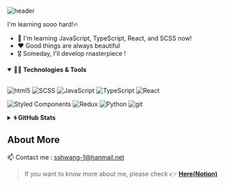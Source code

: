 ![header](https://capsule-render.vercel.app/api?type=waving&color=timeGradient&height=240&section=header&text=Hi,%20My%20Name%20is%20Seop👋&fontSize=50&animation=fadeIn&fontAlignY=36)

I'm learning sooo hard!🔥

- 🌱 I'm learning JavaScript, TypeScript, React, and SCSS now!
- ❤️ Good things are always beautiful
- 🎖️ Someday, I'll develop rnasterpiece !


<details markdown="1" open>
<summary><strong>👩‍💻 Technologies & Tools</strong></summary>

<br/>

<p align="left">
  <img alt="html5" src="https://img.shields.io/badge/-HTML5-E34F26?&style=for-the-badge&logo=html5&logoColor=white"/>
  <img alt="SCSS" src="https://img.shields.io/badge/Sass-CC6699?&style=for-the-badge&logo=sass&logoColor=white"/>
  <img alt="JavaScript" src="https://img.shields.io/badge/javascript%20-%23323330.svg?&style=for-the-badge&logo=javascript&logoColor=%23F7DF1E"/>
  <img alt="TypeScript" src="https://img.shields.io/badge/TypeScript-007ACC?&style=for-the-badge&logo=typescript&logoColor=white"/>
  <img alt="React" src="http://img.shields.io/badge/react%20-%2361DAFB?&style=for-the-badge&logo=react&logoColor=white"/>
</p>
<p align="left">
  <img alt="Styled Components" src="https://img.shields.io/badge/-Styled_Components-db7092?style=for-the-badge&logo=styled-components&logoColor=white" />
  <img alt="Redux" src="https://img.shields.io/badge/-Redux-764ABC?&style=for-the-badge&logo=redux&logoColor=white"/>
  <img alt="Python" src="https://img.shields.io/badge/python%20-%2314354C.svg?&style=for-the-badge&logo=python&logoColor=white"/>
  <img alt="git" src="https://img.shields.io/badge/-Git-F05032?style=for-the-badge&logo=git&logoColor=white" />
</p>

</details>

<details markdown="1">
<summary><strong>🌀 GitHub Stats</strong></summary>

<br/>

<p align = "center">
  <img src = "https://github-readme-stats.vercel.app/api?username=sangseophwang&show_icons=true&theme=radical&count_private=true&line_height=27">
</p>

</details>

<h2> About More </h2> 

📫 Contact me : sshwang-1@hanmail.net <br>

> If you want to know more about me, please check :point_right: [**Here(Notion)**](https://onyx-limburger-373.notion.site/25d18676f50d44e29f3daa3d00ddc79c)

<!--
**sangseophwang/sangseophwang** is a ✨ _special_ ✨ repository because its `README.md` (this file) appears on your GitHub profile.

Here are some ideas to get you started:

- 🔭 I’m currently working on ...
- 🌱 I’m currently learning ...
- 👯 I’m looking to collaborate on ...
- 🤔 I’m looking for help with ...
- 💬 Ask me about ...
- 📫 How to reach me: ...
- 😄 Pronouns: ...
- ⚡ Fun fact: ...
-->
